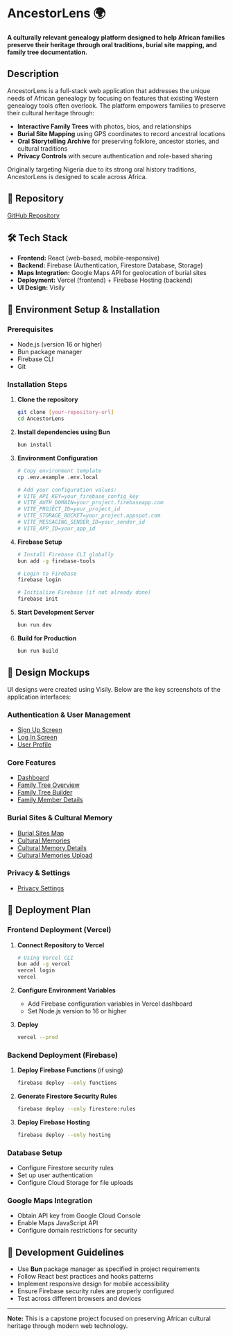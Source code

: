 # AncestorLens 🌍

**A culturally relevant genealogy platform designed to help African families preserve their heritage through oral traditions, burial site mapping, and family tree documentation.**

## Description

AncestorLens is a full-stack web application that addresses the unique needs of African genealogy by focusing on features that existing Western genealogy tools often overlook. The platform empowers families to preserve their cultural heritage through:

- **Interactive Family Trees** with photos, bios, and relationships
- **Burial Site Mapping** using GPS coordinates to record ancestral locations
- **Oral Storytelling Archive** for preserving folklore, ancestor stories, and cultural traditions
- **Privacy Controls** with secure authentication and role-based sharing

Originally targeting Nigeria due to its strong oral history traditions, AncestorLens is designed to scale across Africa.

## 🔗 Repository

[GitHub Repository](https://github.com/OIgboerika/AncestorLens.git)

## 🛠️ Tech Stack

- **Frontend:** React (web-based, mobile-responsive)
- **Backend:** Firebase (Authentication, Firestore Database, Storage)
- **Maps Integration:** Google Maps API for geolocation of burial sites
- **Deployment:** Vercel (frontend) + Firebase Hosting (backend)
- **UI Design:** Visily

## 🚀 Environment Setup & Installation

### Prerequisites

- Node.js (version 16 or higher)
- Bun package manager
- Firebase CLI
- Git

### Installation Steps

1. **Clone the repository**

   ```bash
   git clone [your-repository-url]
   cd AncestorLens
   ```

2. **Install dependencies using Bun**

   ```bash
   bun install
   ```

3. **Environment Configuration**

   ```bash
   # Copy environment template
   cp .env.example .env.local

   # Add your configuration values:
   # VITE_API_KEY=your_firebase_config_key
   # VITE_AUTH_DOMAIN=your_project.firebaseapp.com
   # VITE_PROJECT_ID=your_project_id
   # VITE_STORAGE_BUCKET=your_project.appspot.com
   # VITE_MESSAGING_SENDER_ID=your_sender_id
   # VITE_APP_ID=your_app_id
   ```

4. **Firebase Setup**

   ```bash
   # Install Firebase CLI globally
   bun add -g firebase-tools

   # Login to Firebase
   firebase login

   # Initialize Firebase (if not already done)
   firebase init
   ```

5. **Start Development Server**

   ```bash
   bun run dev
   ```

6. **Build for Production**
   ```bash
   bun run build
   ```

## 🎨 Design Mockups

UI designs were created using Visily. Below are the key screenshots of the application interfaces:

### Authentication & User Management

- [Sign Up Screen](./Screens/Sign%20Up.png)
- [Log In Screen](./Screens/Log%20In.png)
- [User Profile](./Screens/User%20Profile.png)

### Core Features

- [Dashboard](./Screens/Dashboard.png)
- [Family Tree Overview](./Screens/Family%20Tree.png)
- [Family Tree Builder](./Screens/Family%20Tree%20Builder.png)
- [Family Member Details](<./Screens/Family%20Tree%20(Member%20Details).png>)

### Burial Sites & Cultural Memory

- [Burial Sites Map](./Screens/Burial%20Sites.png)
- [Cultural Memories](./Screens/Cultural%20Memories.png)
- [Cultural Memory Details](./Screens/Cultural%20Memory%20Details.png)
- [Cultural Memories Upload](./Screens/Cultural%20Memories%20Upload.png)

### Privacy & Settings

- [Privacy Settings](./Screens/Privacy%20Settings.png)

## 🚀 Deployment Plan

### Frontend Deployment (Vercel)

1. **Connect Repository to Vercel**

   ```bash
   # Using Vercel CLI
   bun add -g vercel
   vercel login
   vercel
   ```

2. **Configure Environment Variables**

   - Add Firebase configuration variables in Vercel dashboard
   - Set Node.js version to 16 or higher

3. **Deploy**
   ```bash
   vercel --prod
   ```

### Backend Deployment (Firebase)

1. **Deploy Firebase Functions** (if using)

   ```bash
   firebase deploy --only functions
   ```

2. **Generate Firestore Security Rules**

   ```bash
   firebase deploy --only firestore:rules
   ```

3. **Deploy Firebase Hosting**
   ```bash
   firebase deploy --only hosting
   ```

### Database Setup

- Configure Firestore security rules
- Set up user authentication
- Configure Cloud Storage for file uploads

### Google Maps Integration

- Obtain API key from Google Cloud Console
- Enable Maps JavaScript API
- Configure domain restrictions for security

## 📝 Development Guidelines

- Use **Bun** package manager as specified in project requirements
- Follow React best practices and hooks patterns
- Implement responsive design for mobile accessibility
- Ensure Firebase security rules are properly configured
- Test across different browsers and devices

---

**Note:** This is a capstone project focused on preserving African cultural heritage through modern web technology.
